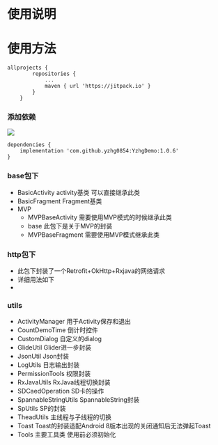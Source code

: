 # 使用说明

# 使用方法


```
allprojects {
		repositories {
			...
			maven { url 'https://jitpack.io' }
		}
	}
```

### 添加依赖

[![](https://jitpack.io/v/yzhg0854/YzhgDemo.svg)](https://jitpack.io/#yzhg0854/YzhgDemo)

```
dependencies {
	implementation 'com.github.yzhg0854:YzhgDemo:1.0.6'
}
```



### base包下
    
 - BasicActivity  activity基类 可以直接继承此类
 - BasicFragment Fragment基类
 - MVP
    - MVPBaseActivity 需要使用MVP模式的时候继承此类
    - base 此包下是关于MVP的封装
    - MVPBaseFragment 需要使用MVP模式继承此类
 
### http包下
 - 此包下封装了一个Retrofit+OkHttp+Rxjava的网络请求
 - 详细用法如下
 - 
### utils
 - ActivityManager 用于Activity保存和退出
 - CountDemoTime 倒计时控件
 - CustomDialog 自定义的dialog
 - GlideUtil Glider进一步封装
 - JsonUtil Json封装
 - LogUtils 日志输出封装
 - PermissionTools 权限封装
 - RxJavaUtils RxJava线程切换封装
 - SDCaedOperation SD卡的操作
 - SpannableStringUtils SpannableString封装
 - SpUtils SP的封装
 - TheadUtils 主线程与子线程的切换
 - Toast Toast的封装适配Android 8版本出现的关闭通知后无法弹起Toast
 - Tools 主要工具类 使用前必须初始化






